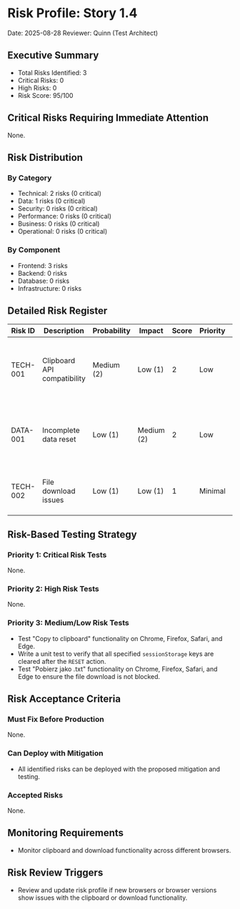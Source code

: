 # Risk Profile: Story 1.4

Date: 2025-08-28
Reviewer: Quinn (Test Architect)

## Executive Summary

- Total Risks Identified: 3
- Critical Risks: 0
- High Risks: 0
- Risk Score: 95/100

## Critical Risks Requiring Immediate Attention

None.

## Risk Distribution

### By Category

- Technical: 2 risks (0 critical)
- Data: 1 risks (0 critical)
- Security: 0 risks (0 critical)
- Performance: 0 risks (0 critical)
- Business: 0 risks (0 critical)
- Operational: 0 risks (0 critical)

### By Component

- Frontend: 3 risks
- Backend: 0 risks
- Database: 0 risks
- Infrastructure: 0 risks

## Detailed Risk Register

| Risk ID  | Description                 | Probability | Impact     | Score | Priority | Mitigation                                                                                               |
| -------- | --------------------------- | ----------- | ---------- | ----- | -------- | -------------------------------------------------------------------------------------------------------- |
| TECH-001 | Clipboard API compatibility | Medium (2)  | Low (1)    | 2     | Low      | Use a well-tested library for clipboard interaction or provide a fallback for older browsers.            |
| DATA-001 | Incomplete data reset       | Low (1)     | Medium (2) | 2     | Low      | Ensure the `RESET` action in the reducer explicitly removes all relevant keys from `sessionStorage`.       |
| TECH-002 | File download issues        | Low (1)     | Low (1)    | 1     | Minimal  | Create the download link programmatically and trigger a click.                                           |

## Risk-Based Testing Strategy

### Priority 1: Critical Risk Tests

None.

### Priority 2: High Risk Tests

None.

### Priority 3: Medium/Low Risk Tests

- Test "Copy to clipboard" functionality on Chrome, Firefox, Safari, and Edge.
- Write a unit test to verify that all specified `sessionStorage` keys are cleared after the `RESET` action.
- Test "Pobierz jako .txt" functionality on Chrome, Firefox, Safari, and Edge to ensure the file download is not blocked.

## Risk Acceptance Criteria

### Must Fix Before Production

None.

### Can Deploy with Mitigation

- All identified risks can be deployed with the proposed mitigation and testing.

### Accepted Risks

None.

## Monitoring Requirements

- Monitor clipboard and download functionality across different browsers.

## Risk Review Triggers

- Review and update risk profile if new browsers or browser versions show issues with the clipboard or download functionality.
